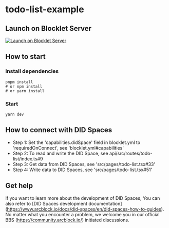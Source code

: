 # todo-list-example

## Launch on Blocklet Server

[![Launch on Blocklet Server](https://assets.arcblock.io/icons/launch_on_blocklet_server.svg)](https://install.arcblock.io/launch?action=blocklet-install&meta_url=https%3A%2F%2Fgithub.com%2Fblocklet%2Fai-todo-list%2Freleases%2Fdownload%2Fv0.1.6%2Fblocklet.json)

## How to start

### Install dependencies

```shell
pnpm install
# or npm install
# or yarn install
```

### Start

```shell
yarn dev
```

## How to connect with DID Spaces

- Step 1: Set the 'capabilities.didSpace' field in blocklet.yml to 'requiredOnConnect', see 'blocklet.yml#capabilities'
- Step 2: To read and write the DID Space, see api/src/routes/todo-list/index.ts#9
- Step 3: Get data from DID Spaces, see 'src/pages/todo-list.tsx#33'
- Step 4: Write data to DID Spaces, see 'src/pages/todo-list.tsx#51'

## Get help

If you want to learn more about the development of DID Spaces, You can also refer to [DID Spaces development documentation] (https://www.arcblock.io/docs/did-spaces/en/did-spaces-how-to-guides). No matter what you encounter a problem, we welcome you in our official BBS (https://community.arcblock.io/) initiated discussions.